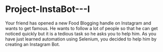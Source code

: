 # Project-InstaBot---I
Your friend has opened a new Food Blogging handle on Instagram and wants to get famous. He wants to follow a lot of people so that he can get noticed quickly but it is a tedious task so he asks you to help him. As you have just learned automation using Selenium, you decided to help him by creating an Instagram Bot.
